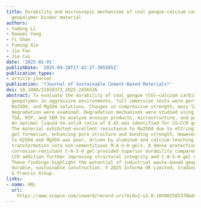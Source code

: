 ```yaml
---
title: Durability and microscopic mechanisms of coal gangue-calcium carbide residue
  geopolymer binder material
authors:
- Yadong Li
- Haowei Yang
- Yi Shan
- Fuming Xie
- Jie Fan
- Jie Cui
date: '2025-01-01'
publishDate: '2025-04-28T17:42:27.305505Z'
publication_types:
- article-journal
publication: '*Journal of Sustainable Cement-Based Materials*'
doi: 10.1080/21650373.2025.2456536
abstract: To evaluate the durability of coal gangue (CG)–calcium carbide residue (CCR)
  geopolymer in aggressive environments, full immersion tests were performed in H2SO4,
  Na2SO4, and MgSO4 solutions. Changes in compressive strength, mass loss, and performance
  degradation were examined. Degradation mechanisms were studied using XRD, FTIR,
  TGA, MIP, and SEM to analyze erosion products, microstructure, and pore evolution.
  An optimal liquid-to-solid ratio of 0.45 was identified for CG–CCR geopolymers.
  The material exhibited excellent resistance to Na2SO4 due to ettringite and C-A-S-H
  gel formation, enhancing pore structure and bonding strength. However, resistance
  to H2SO4 and MgSO4 was poor, driven by aluminum and calcium leaching and C-A-S-H
  transformation into non-cementitious M-A-S-H gels. A dense protective layer and
  corrosion-resistant C-A-S-H gel provided superior durability compared to OPC, with
  CCR addition further improving structural integrity and C-A-S-H gel generation.
  These findings highlight the potential of industrial waste-based geopolymers for
  durable, sustainable construction. © 2025 Informa UK Limited, trading as Taylor
  & Francis Group.
links:
- name: URL
  url: 
    https://www.scopus.com/inward/record.uri?eid=2-s2.0-105002585370&doi=10.1080%2f21650373.2025.2456536&partnerID=40&md5=646a6bc5b171117b78143f836a3da78c
---
```

